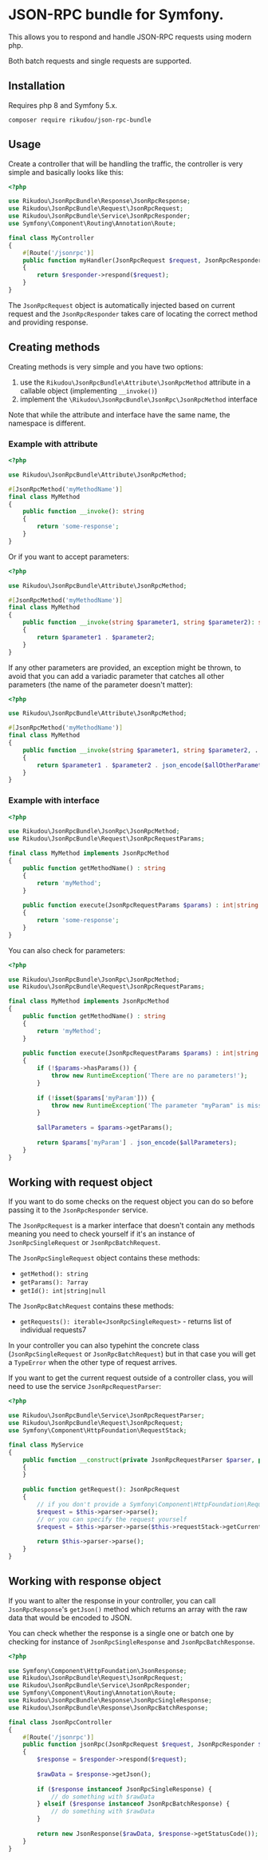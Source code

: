 # JSON-RPC bundle for Symfony.

This allows you to respond and handle JSON-RPC requests using modern php.

Both batch requests and single requests are supported.

## Installation

Requires php 8 and Symfony 5.x.

`composer require rikudou/json-rpc-bundle`

## Usage

Create a controller that will be handling the traffic, the controller is very simple and basically looks like this:

```php
<?php

use Rikudou\JsonRpcBundle\Response\JsonRpcResponse;
use Rikudou\JsonRpcBundle\Request\JsonRpcRequest;
use Rikudou\JsonRpcBundle\Service\JsonRpcResponder;
use Symfony\Component\Routing\Annotation\Route;

final class MyController
{
    #[Route('/jsonrpc')]
    public function myHandler(JsonRpcRequest $request, JsonRpcResponder $responder): JsonRpcResponse
    {
        return $responder->respond($request);
    }
}
```

The `JsonRpcRequest` object is automatically injected based on current request and the `JsonRpcResponder` takes care
of locating the correct method and providing response.

## Creating methods

Creating methods is very simple and you have two options:

1. use the `Rikudou\JsonRpcBundle\Attribute\JsonRpcMethod` attribute in a callable object (implementing `__invoke()`)
2. implement the `\Rikudou\JsonRpcBundle\JsonRpc\JsonRpcMethod` interface

Note that while the attribute and interface have the same name, the namespace is different.

### Example with attribute

```php
<?php

use Rikudou\JsonRpcBundle\Attribute\JsonRpcMethod;

#[JsonRpcMethod('myMethodName')]
final class MyMethod
{
    public function __invoke(): string
    {
        return 'some-response';
    }
}
```

Or if you want to accept parameters:

```php
<?php

use Rikudou\JsonRpcBundle\Attribute\JsonRpcMethod;

#[JsonRpcMethod('myMethodName')]
final class MyMethod
{
    public function __invoke(string $parameter1, string $parameter2): string
    {
        return $parameter1 . $parameter2;
    }
}
```

If any other parameters are provided, an exception might be thrown, to avoid that you can add a variadic parameter
that catches all other parameters (the name of the parameter doesn't matter):

```php
<?php

use Rikudou\JsonRpcBundle\Attribute\JsonRpcMethod;

#[JsonRpcMethod('myMethodName')]
final class MyMethod
{
    public function __invoke(string $parameter1, string $parameter2, ...$allOtherParameters): string
    {
        return $parameter1 . $parameter2 . json_encode($allOtherParameters);
    }
}
```

### Example with interface

```php
<?php

use Rikudou\JsonRpcBundle\JsonRpc\JsonRpcMethod;
use Rikudou\JsonRpcBundle\Request\JsonRpcRequestParams;

final class MyMethod implements JsonRpcMethod
{
    public function getMethodName() : string
    {
        return 'myMethod';
    }
    
    public function execute(JsonRpcRequestParams $params) : int|string|null|float|JsonSerializable|array|stdClass
    {
        return 'some-response';
    }
}
```

You can also check for parameters:

```php
<?php

use Rikudou\JsonRpcBundle\JsonRpc\JsonRpcMethod;
use Rikudou\JsonRpcBundle\Request\JsonRpcRequestParams;

final class MyMethod implements JsonRpcMethod
{
    public function getMethodName() : string
    {
        return 'myMethod';
    }
    
    public function execute(JsonRpcRequestParams $params) : int|string|null|float|JsonSerializable|array|stdClass
    {
        if (!$params->hasParams()) {
            throw new RuntimeException('There are no parameters!');
        }
        
        if (!isset($params['myParam'])) {
            throw new RuntimeException('The parameter "myParam" is missing!');
        }
        
        $allParameters = $params->getParams();
        
        return $params['myParam'] . json_encode($allParameters);
    }
}
```

## Working with request object

If you want to do some checks on the request object you can do so before passing it to the `JsonRpcResponder` service.

The `JsonRpcRequest` is a marker interface that doesn't contain any methods meaning you need to check yourself if it's
an instance of `JsonRpcSingleRequest` or `JsonRpcBatchRequest`.

The `JsonRpcSingleRequest` object contains these methods:

- `getMethod(): string`
- `getParams(): ?array`
- `getId(): int|string|null`

The `JsonRpcBatchRequest` contains these methods:

- `getRequests(): iterable<JsonRpcSingleRequest>` - returns list of individual requests7

In your controller you can also typehint the concrete class (`JsonRpcSingleRequest` or `JsonRpcBatchRequest`) but
in that case you will get a `TypeError` when the other type of request arrives.

If you want to get the current request outside of a controller class, you will need to use the service 
`JsonRpcRequestParser`:

```php
<?php

use Rikudou\JsonRpcBundle\Service\JsonRpcRequestParser;
use Rikudou\JsonRpcBundle\Request\JsonRpcRequest;
use Symfony\Component\HttpFoundation\RequestStack;

final class MyService
{
    public function __construct(private JsonRpcRequestParser $parser, private RequestStack $requestStack) 
    {
    }
    
    public function getRequest(): JsonRpcRequest
    {
        // if you don't provide a Symfony\Component\HttpFoundation\Request parameter, the current request is used
        $request = $this->parser->parse();
        // or you can specify the request yourself
        $request = $this->parser->parse($this->requestStack->getCurrentRequest());
        
        return $this->parser->parse();
    }
}
```

## Working with response object

If you want to alter the response in your controller, you can call `JsonRpcResponse`'s `getJson()` method which returns
an array with the raw data that would be encoded to JSON.

You can check whether the response is a single one or batch one by checking for instance of `JsonRpcSingleResponse`
and `JsonRpcBatchResponse`.

```php
<?php

use Symfony\Component\HttpFoundation\JsonResponse;
use Rikudou\JsonRpcBundle\Request\JsonRpcRequest;
use Rikudou\JsonRpcBundle\Service\JsonRpcResponder;
use Symfony\Component\Routing\Annotation\Route;
use Rikudou\JsonRpcBundle\Response\JsonRpcSingleResponse;
use Rikudou\JsonRpcBundle\Response\JsonRpcBatchResponse;

final class JsonRpcController
{
    #[Route('/jsonrpc')]
    public function jsonRpc(JsonRpcRequest $request, JsonRpcResponder $responder): JsonResponse
    {
        $response = $responder->respond($request);
        
        $rawData = $response->getJson();
        
        if ($response instanceof JsonRpcSingleResponse) {
            // do something with $rawData
        } elseif ($response instanceof JsonRpcBatchResponse) {
            // do something with $rawData
        }
        
        return new JsonResponse($rawData, $response->getStatusCode());
    }
}
```

